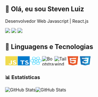 ## 👋 Olá, eu sou Steven Luiz

Desenvolvedor Web Javascript | React.js
<br/>

<div align="left"> 
  <a href="https://instagram.com/osteve.dev" target="_blank"><img src="https://img.shields.io/badge/-Instagram-%23E4405F?style=for-the-badge&logo=instagram&logoColor=white" target="_blank"></a>
  <a href="https://www.linkedin.com/in/steve-luiz-dev" target="_blank"><img src="https://img.shields.io/badge/-LinkedIn-%230077B5?style=for-the-badge&logo=linkedin&logoColor=white" target="_blank"></a> 
   <a href = "mailto:steveluizcontato@gmail.com"><img src="https://img.shields.io/badge/-Gmail-%23333?style=for-the-badge&logo=gmail&logoColor=white" target="_blank"></a>
</div>

## 🤖 Linguagens e Tecnologias
  <img align="left" alt="Js" height="30" width="40" src="https://raw.githubusercontent.com/devicons/devicon/master/icons/javascript/javascript-plain.svg">
  <img align="left" alt="Ts" height="30" width="40" src="https://raw.githubusercontent.com/devicons/devicon/master/icons/typescript/typescript-plain.svg">
  <img align="left" alt="React" height="30" width="40" src="https://raw.githubusercontent.com/devicons/devicon/master/icons/react/react-original.svg">
  <img align="left" alt="Bootstrap" height="30" width="40" src="https://cdn.jsdelivr.net/gh/devicons/devicon@latest/icons/bootstrap/bootstrap-original.svg">
  <img align="left" alt="Tailwind" height="30" width="40" src="https://cdn.jsdelivr.net/gh/devicons/devicon@latest/icons/tailwindcss/tailwindcss-original.svg">
  <img align="left" alt="HTML" height="30" width="40" src="https://raw.githubusercontent.com/devicons/devicon/master/icons/html5/html5-original.svg">
  <img align="left" alt="CSS" height="30" width="40" src="https://raw.githubusercontent.com/devicons/devicon/master/icons/css3/css3-original.svg">
  <br/>
  <br/>

### 📊 Estatísticas

 <div>
  <img align="left" alt="GitHub Stats" height="170em" src="https://github-readme-stats.vercel.app/api?username=ostevedev&show_icons=true&theme=tokyonight&include_all_commits=true&locale=pt-br" />
 <img align="left" alt="GitHub Stats" height="170em" src="https://github-readme-stats.vercel.app/api/top-langs/?username=ostevedev&theme=tokyonight&layout=compact&custom_title=Tecnologias&langs_count=9" />
 </div>
